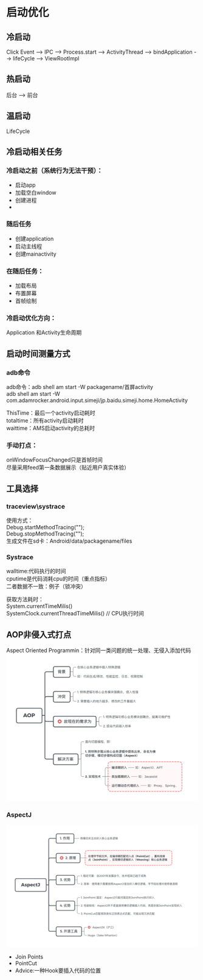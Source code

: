 # 启动优化

## 冷启动
Click Event --> IPC --> Process.start --> ActivityThread --> bindApplication --> lifeCycle --> ViewRootImpl

## 热启动
后台 --> 前台

## 温启动
LifeCycle

## 冷启动相关任务

### 冷启动之前（系统行为无法干预）： 
* 启动app
* 加载空白window
* 创建进程
* 
### 随后任务
* 创建application
* 启动主线程
* 创建mainactivity
### 在随后任务：

* 加载布局
* 布置屏幕
* 首帧绘制

### 冷启动优化方向：
Application 和Activity生命周期

## 启动时间测量方式
### adb命令
adb命令：adb shell am start -W packagename/首屏activity  
adb shell am start -W com.adamrocker.android.input.simeji/jp.baidu.simeji.home.HomeActivity  

ThisTime：最后一个activity启动耗时  
totaltime：所有activity启动耗时  
waittime：AMS启动activity的总耗时  

### 手动打点：
onWindowFocusChanged只是首帧时间  
尽量采用feed第一条数据展示（贴近用户真实体验）  

## 工具选择

### traceview\systrace
使用方式：  
Debug.startMethodTracing("");  
Debug.stopMethodTracing("");  
生成文件在sd卡：Android/data/packagename/files

### Systrace
walltime:代码执行的时间  
cputime是代码消耗cpu的时间（重点指标）  
二者数据不一致：例子（锁冲突）  

获取方法耗时：  
System.currentTimeMilis()  
SystemClock.currentThreadTimeMilis() // CPU执行时间

## AOP非侵入式打点
Aspect Oriented Programmin：针对同一类问题的统一处理、无侵入添加代码
![image](https://raw.githubusercontent.com/viviant1224/Android-Knowledge-System/main/images/AOP.webp)  

### AspectJ

![image](https://raw.githubusercontent.com/viviant1224/Android-Knowledge-System/main/images/AspectJ.webp)  
* Join Points
* PointCut
* Advice:一种Hook要插入代码的位置







